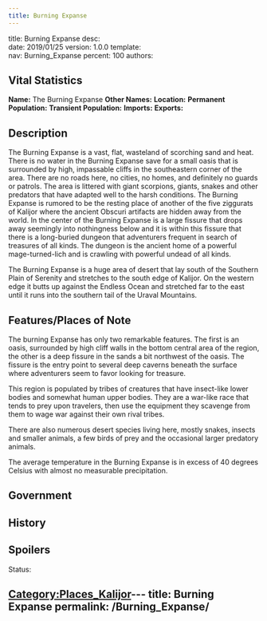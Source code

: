 ```yaml
---
title: Burning Expanse
---
```


title:		Burning Expanse
desc:		
date:		2019/01/25
version:	1.0.0
template:	
nav:		Burning_Expanse
percent:	100
authors:	
## Vital Statistics

**Name:** The Burning Expanse
**Other Names:**
**Location:**
**Permanent Population:**
**Transient Population:**
**Imports:**
**Exports:**

## Description

The Burning Expanse is a vast, flat, wasteland of scorching sand and
heat. There is no water in the Burning Expanse save for a small oasis
that is surrounded by high, impassable cliffs in the southeastern corner
of the area. There are no roads here, no cities, no homes, and
definitely no guards or patrols. The area is littered with giant
scorpions, giants, snakes and other predators that have adapted well to
the harsh conditions. The Burning Expanse is rumored to be the resting
place of another of the five ziggurats of Kalijor where the ancient
Obscuri artifacts are hidden away from the world. In the center of the
Burning Expanse is a large fissure that drops away seemingly into
nothingness below and it is within this fissure that there is a
long-buried dungeon that adventurers frequent in search of treasures of
all kinds. The dungeon is the ancient home of a powerful
mage-turned-lich and is crawling with powerful undead of all kinds.

The Burning Expanse is a huge area of desert that lay south of the
Southern Plain of Serenity and stretches to the south edge of Kalijor.
On the western edge it butts up against the Endless Ocean and stretched
far to the east until it runs into the southern tail of the Uraval
Mountains.

## Features/Places of Note

The burning Expanse has only two remarkable features. The first is an
oasis, surrounded by high cliff walls in the bottom central area of the
region, the other is a deep fissure in the sands a bit northwest of the
oasis. The fissure is the entry point to several deep caverns beneath
the surface where adventurers seem to favor looking for treasure.

This region is populated by tribes of creatures that have insect-like
lower bodies and somewhat human upper bodies. They are a war-like race
that tends to prey upon travelers, then use the equipment they scavenge
from them to wage war against their own rival tribes.

There are also numerous desert species living here, mostly snakes,
insects and smaller animals, a few birds of prey and the occasional
larger predatory animals.

The average temperature in the Burning Expanse is in excess of 40
degrees Celsius with almost no measurable precipitation.

## Government

## History

## Spoilers

<spoiler text="Spoilers">Status: </spoiler>

[Category:Places_Kalijor](Category:Places_Kalijor "wikilink")---
title: Burning Expanse
permalink: /Burning_Expanse/
---

